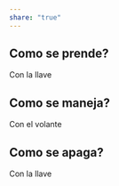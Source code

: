 ```yaml
---
share: "true"
---
```



## Como se prende?
Con la llave

## Como se maneja?
Con el volante

## Como se apaga?
Con la llave